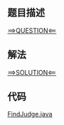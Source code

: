 ## 题目描述

[==>QUESTION<==](https://leetcode-cn.com/problems/find-the-town-judge/)

## 解法

[==>SOLUTION<==](https://leetcode-cn.com/problems/find-the-town-judge/solution/zhao-dao-xiao-zhen-de-fa-guan-by-leetcod-0dcg/)

## 代码

[FindJudge.java](https://github.com/Marshal7cc/leetcode-java/blob/master/src/graph/FindJudge.java)

